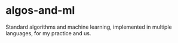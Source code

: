 algos-and-ml
============

Standard algorithms and machine learning, implemented in multiple languages, for my practice and us.
